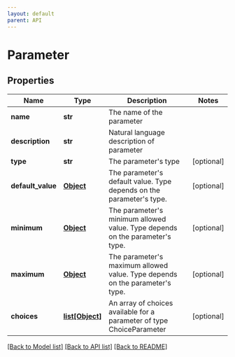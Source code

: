 ```yaml
---
layout: default
parent: API
---
```


# Parameter

## Properties
Name | Type | Description | Notes
------------ | ------------- | ------------- | -------------
**name** | **str** | The name of the parameter | 
**description** | **str** | Natural language description of parameter | 
**type** | **str** | The parameter&#x27;s type | [optional] 
**default_value** | [**Object**](Object.md) | The parameter&#x27;s default value. Type depends on the parameter&#x27;s type. | [optional] 
**minimum** | [**Object**](Object.md) | The parameter&#x27;s minimum allowed value. Type depends on the parameter&#x27;s type. | [optional] 
**maximum** | [**Object**](Object.md) | The parameter&#x27;s maximum allowed value. Type depends on the parameter&#x27;s type. | [optional] 
**choices** | [**list[Object]**](Object.md) | An array of choices available for a parameter of type ChoiceParameter | [optional] 

[[Back to Model list]](../README.md#documentation-for-models) [[Back to API list]](../README.md#documentation-for-api-endpoints) [[Back to README]](../README.md)

